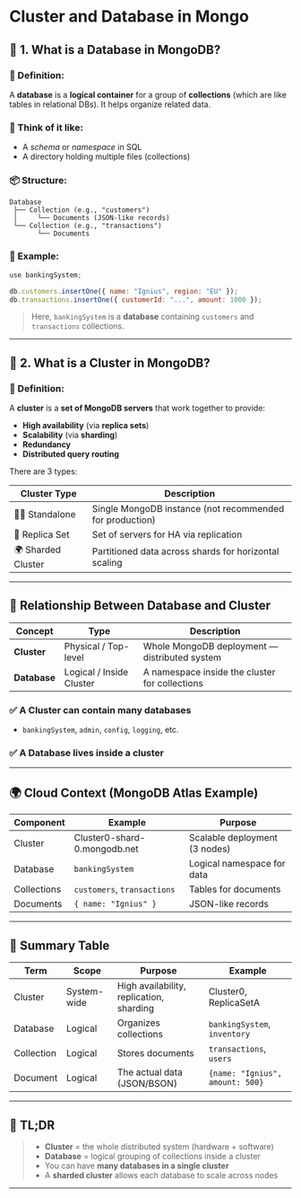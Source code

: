 # Cluster and Database in Mongo

## 🧱 1. What is a **Database** in MongoDB?

### 🔹 Definition:

A **database** is a **logical container** for a group of **collections** (which are like tables in relational DBs). It helps organize related data.

### 🧠 Think of it like:

- A _schema_ or _namespace_ in SQL
- A directory holding multiple files (collections)

### 📦 Structure:

```text
Database
 ├── Collection (e.g., "customers")
 │     └── Documents (JSON-like records)
 └── Collection (e.g., "transactions")
       └── Documents
```

### 🧪 Example:

```js
use bankingSystem;

db.customers.insertOne({ name: "Ignius", region: "EU" });
db.transactions.insertOne({ customerId: "...", amount: 1000 });
```

> Here, `bankingSystem` is a **database** containing `customers` and `transactions` collections.

---

## 🏢 2. What is a **Cluster** in MongoDB?

### 🔹 Definition:

A **cluster** is a **set of MongoDB servers** that work together to provide:

- **High availability** (via **replica sets**)
- **Scalability** (via **sharding**)
- **Redundancy**
- **Distributed query routing**

There are 3 types:

| Cluster Type       | Description                                              |
| ------------------ | -------------------------------------------------------- |
| 🧍‍♂️ Standalone      | Single MongoDB instance (not recommended for production) |
| 🤝 Replica Set     | Set of servers for HA via replication                    |
| 🌍 Sharded Cluster | Partitioned data across shards for horizontal scaling    |

---

## 🔄 Relationship Between Database and Cluster

| Concept      | Type                     | Description                                    |
| ------------ | ------------------------ | ---------------------------------------------- |
| **Cluster**  | Physical / Top-level     | Whole MongoDB deployment — distributed system  |
| **Database** | Logical / Inside Cluster | A namespace inside the cluster for collections |

### ✅ A Cluster can contain **many databases**

- `bankingSystem`, `admin`, `config`, `logging`, etc.

### ✅ A Database lives **inside a cluster**

---

## 🌍 Cloud Context (MongoDB Atlas Example)

| Component   | Example                      | Purpose                       |
| ----------- | ---------------------------- | ----------------------------- |
| Cluster     | Cluster0-shard-0.mongodb.net | Scalable deployment (3 nodes) |
| Database    | `bankingSystem`              | Logical namespace for data    |
| Collections | `customers`, `transactions`  | Tables for documents          |
| Documents   | `{ name: "Ignius" }`         | JSON-like records             |

---

## 📌 Summary Table

| Term       | Scope       | Purpose                                  | Example                         |
| ---------- | ----------- | ---------------------------------------- | ------------------------------- |
| Cluster    | System-wide | High availability, replication, sharding | Cluster0, ReplicaSetA           |
| Database   | Logical     | Organizes collections                    | `bankingSystem`, `inventory`    |
| Collection | Logical     | Stores documents                         | `transactions`, `users`         |
| Document   | Logical     | The actual data (JSON/BSON)              | `{name: "Ignius", amount: 500}` |

---

## 🧠 TL;DR

> - **Cluster** = the whole distributed system (hardware + software)
> - **Database** = logical grouping of collections inside a cluster
> - You can have **many databases in a single cluster**
> - A **sharded cluster** allows each database to scale across nodes

---

